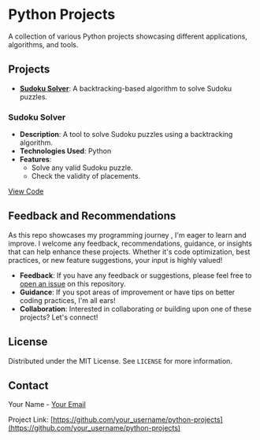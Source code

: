 # Python Projects

A collection of various Python projects showcasing different applications, algorithms, and tools.

## Projects

- [**Sudoku Solver**](./sudoku): A backtracking-based algorithm to solve Sudoku puzzles.

### Sudoku Solver

- **Description**: A tool to solve Sudoku puzzles using a backtracking algorithm.
- **Technologies Used**: Python
- **Features**:
  - Solve any valid Sudoku puzzle.
  - Check the validity of placements.

[View Code](./sudoku)


## Feedback and Recommendations

As this repo showcases my programming journey , I'm eager to learn and improve. I welcome any feedback, recommendations, guidance, or insights that can help enhance these projects. Whether it's code optimization, best practices, or new feature suggestions, your input is highly valued!

- **Feedback**: If you have any feedback or suggestions, please feel free to [open an issue](https://github.com/your_username/python-projects/issues) on this repository.
- **Guidance**: If you spot areas of improvement or have tips on better coding practices, I'm all ears!
- **Collaboration**: Interested in collaborating or building upon one of these projects? Let's connect!

## License

Distributed under the MIT License. See `LICENSE` for more information.

## Contact

Your Name - [Your Email](mailto:tehmoor.tg@gmail.com)

Project Link: [https://github.com/your_username/python-projects](https://github.com/your_username/python-projects)